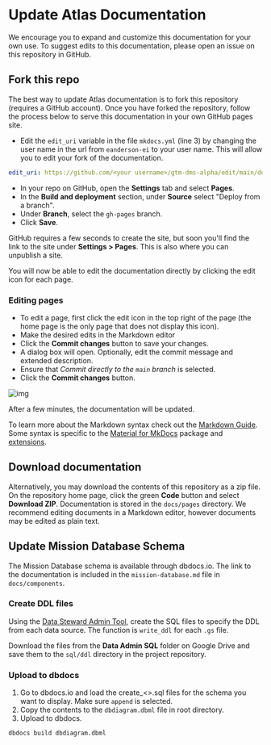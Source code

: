 # Update Atlas Documentation

We encourage you to expand and customize this documentation for your own use. To suggest edits to this documentation, please open an issue on this repository in GitHub.  

## Fork this repo

The best way to update Atlas documentation is to fork this repository (requires a GitHub account). Once you  have forked the repository, follow the process below to serve this documentation in your own GitHub pages site.

* Edit the `edit_uri` variable in the file `mkdocs.yml` (line 3) by changing the user name in the url from `eanderson-ei` to your user name. This will allow you to edit your fork of the documentation.

```yml
edit_uri: https://github.com/<your username>/gtm-dms-alpha/edit/main/docs/
```

- In your repo on GitHub, open the **Settings** tab and select **Pages**. 
- In the **Build and deployment** section, under **Source** select "Deploy from a branch". 
- Under **Branch**, select the `gh-pages` branch. 
- Click **Save**.

GitHub requires a few seconds to create the site, but soon you'll find the link to the site under **Settings > Pages**. This is also where you can unpublish a site.

You will now be able to edit the documentation directly by clicking the edit icon for each page.

### Editing pages

* To edit a page, first click the edit icon in the top right of the page (the home page is the only page that does not display this icon). 
* Make the desired edits in the Markdown editor 
* Click the **Commit changes** button to save your changes. 
* A dialog box will open. Optionally, edit the commit message and extended description.
* Ensure that *Commit directly to the `main` branch* is selected.
* Click the **Commit changes** button.

![img](https://storage.googleapis.com/ei-dev-assets/assets/chrome_hpC7BLninr.png)

After a few minutes, the documentation will be updated. 

To learn more about the Markdown syntax check out the [Markdown Guide](https://www.markdownguide.org/). Some syntax is specific to the [Material for MkDocs](https://squidfunk.github.io/mkdocs-material/) package and [extensions](https://squidfunk.github.io/mkdocs-material/reference/). 

## Download documentation

Alternatively, you may download the contents of this repository as a zip file. On the repository home page, click the green **Code** button and select **Download ZIP**. Documentation is stored in the `docs/pages` directory. We recommend editing documents in a Markdown editor, however documents may be edited as plain text.

## Update Mission Database Schema

The Mission Database schema is available through dbdocs.io. The link to the documentation is included in the `mission-database.md` file in `docs/components`.

### Create DDL files

Using the [Data Steward Admin Tool](https://script.google.com/home/projects/1WrrdjjEfdI3tT5QD1obSuMtiJRTbGZ_U3-RonWcfF4Ft_K6ZnYC0tozi/edit), create the SQL files to specify the DDL from each data source. The function is `write_ddl` for each `.gs` file.

Download the files from the **Data Admin SQL** folder on Google Drive and save them to the `sql/ddl` directory in the project repository.

### Upload to dbdocs

1. Go to dbdocs.io and load the create_<>.sql files for the schema you want to display. Make sure `append` is selected.
2. Copy the contents to the `dbdiagram.dbml` file in root directory.
3. Upload to dbdocs.

```bash
dbdocs build dbdiagram.dbml
```

